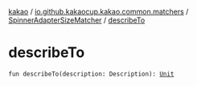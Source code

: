 [kakao](../../index.md) / [io.github.kakaocup.kakao.common.matchers](../index.md) / [SpinnerAdapterSizeMatcher](index.md) / [describeTo](./describe-to.md)

# describeTo

`fun describeTo(description: Description): `[`Unit`](https://kotlinlang.org/api/latest/jvm/stdlib/kotlin/-unit/index.html)